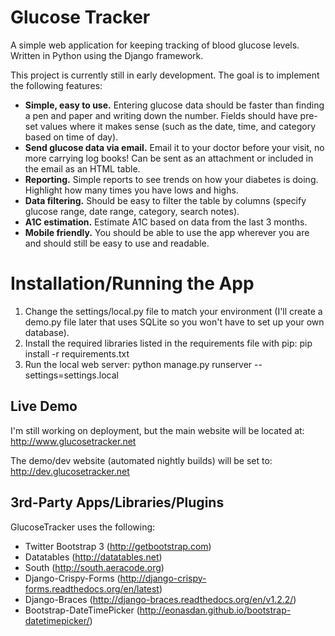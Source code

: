 Glucose Tracker
===============

A simple web application for keeping tracking of blood glucose levels.  Written in Python using the Django framework.

This project is currently still in early development.  The goal is to implement the following features:

* <b>Simple, easy to use.</b>  Entering glucose data should be faster than finding a pen and paper and writing down the number.  Fields should have pre-set values where it makes sense (such as the date, time, and category based on time of day).
* <b>Send glucose data via email.</b>  Email it to your doctor before your visit, no more carrying log books!  Can be sent as an attachment or included in the email as an HTML table.
* <b>Reporting.</b>  Simple reports to see trends on how your diabetes is doing.  Highlight how many times you have lows and highs.
* <b>Data filtering.</b>  Should be easy to filter the table by columns (specify glucose range, date range, category, search notes).
* <b>A1C estimation.</b>  Estimate A1C based on data from the last 3 months.
* <b>Mobile friendly.</b>  You should be able to use the app wherever you are and should still be easy to use and readable.

Installation/Running the App
============================

1. Change the settings/local.py file to match your environment (I'll create a demo.py file later that uses SQLite so you won't have to set up your own database).
2. Install the required libraries listed in the requirements file with pip: pip install -r requirements.txt
3. Run the local web server: python manage.py runserver --settings=settings.local

Live Demo
---------

I'm still working on deployment, but the main website will be located at: http://www.glucosetracker.net

The demo/dev website (automated nightly builds) will be set to: http://dev.glucosetracker.net

3rd-Party Apps/Libraries/Plugins
--------------------------------

GlucoseTracker uses the following:

* Twitter Bootstrap 3 (http://getbootstrap.com)
* Datatables (http://datatables.net)
* South (http://south.aeracode.org)
* Django-Crispy-Forms (http://django-crispy-forms.readthedocs.org/en/latest)
* Django-Braces (http://django-braces.readthedocs.org/en/v1.2.2/)
* Bootstrap-DateTimePicker (http://eonasdan.github.io/bootstrap-datetimepicker/)
